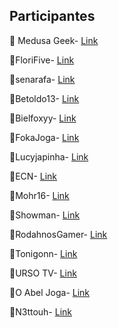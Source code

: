 ## Participantes

🔶 Medusa Geek-   [Link](https://bit.ly/medusahyper)

🔷FloriFive-     [Link](https://bit.ly/florihyper)

🔶senarafa-      [Link](https://bit.ly/senarafahyper)

🔷Betoldo13-     [Link](https://bit.ly/betoldohyper)

🔶Bielfoxyy-     [Link](https://bit.ly/byelfoxyyhyper)

🔷FokaJoga-      [Link](https://bit.ly/fokahyper)

🔶Lucyjapinha-   [Link](https://bit.ly/lucyjaphyper)

🔷ECN-           [Link](https://bit.ly/ecnhyper)

🔶Mohr16-        [Link](https://bit.ly/mohr16hyper)

🔷Showman-       [Link](https://twitch.tv/Showman019)

🔶RodahnosGamer- [Link](https://bit.ly/rodahhyper)

🔷Tonigonn-      [Link](https://bit.ly/tonigonnhyper)

🔶URSO TV-       [Link](https://bit.ly/ursotvhyper)

🔷O Abel Joga-   [Link](http://bit.ly/oabeljogahyper)

🔶N3ttouh-       [Link](https://www.twitch.tv/byrevanx)
